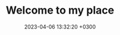 ---
layout: post
title: "Welcome to my place"
date: 2023-04-06 13:32:20 +0300
description: Glad you made it! Say hi in the comments. Be cool dude! # Add post description (optional)
img:  # Add image post (optional)
---